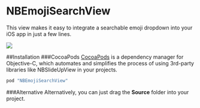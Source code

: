 NBEmojiSearchView
====================
This view makes it easy to integrate a searchable emoji dropdown into your iOS app in just a few lines.

![](screencast.gif)

##Installation
###CocoaPods
[CocoaPods](http://cocoapods.org) is a dependency manager for Objective-C, which automates and simplifies the process of using 3rd-party libraries like NBSlideUpView in your projects.

```ruby
pod "NBEmojiSearchView"
```

###Alternative
Alternatively, you can just drag the <b>Source</b> folder into your project.

